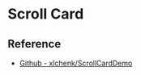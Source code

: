 # Scroll Card

## Reference

- [Github - xlchenk/ScrollCardDemo](https://github.com/xlchenk/ScrollCardDemo)
